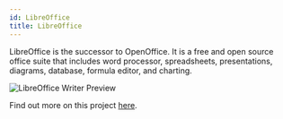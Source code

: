 ```yaml
---
id: LibreOffice
title: LibreOffice
---
```


LibreOffice is the successor to OpenOffice. It is a free and open source office suite that includes word processor, spreadsheets, presentations, diagrams, database, formula editor, and charting.  

<img alt="LibreOffice Writer Preview" src="/img/LibreOffice.png" />

Find out more on this project [here](https://www.libreoffice.org).
